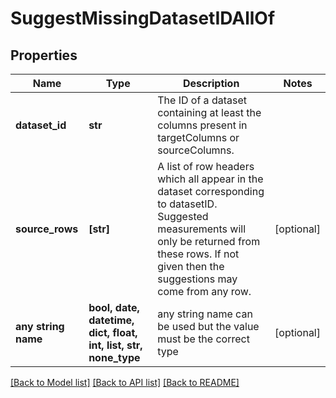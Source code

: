# SuggestMissingDatasetIDAllOf


## Properties
Name | Type | Description | Notes
------------ | ------------- | ------------- | -------------
**dataset_id** | **str** | The ID of a dataset containing at least the columns present in targetColumns or sourceColumns. | 
**source_rows** | **[str]** | A list of row headers which all appear in the dataset corresponding to datasetID.  Suggested measurements will only be returned from these rows.  If not given then the suggestions may come from any row. | [optional] 
**any string name** | **bool, date, datetime, dict, float, int, list, str, none_type** | any string name can be used but the value must be the correct type | [optional]

[[Back to Model list]](../README.md#documentation-for-models) [[Back to API list]](../README.md#documentation-for-api-endpoints) [[Back to README]](../README.md)


